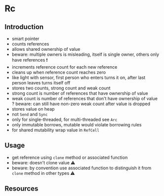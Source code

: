 # Rc



## Introduction

- smart pointer
- counts references
- allows shared ownership of value
- beware: multiple owners is misleading, itself is single owner, others only have references ❗️
- increments reference count for each new reference
- cleans up when reference count reaches zero
- like light with sensor, first person who enters turns it on, after last person leaves turns itself off
- stores two counts, strong count and weak count
- strong count is number of references that have ownership of value
- weak count is number of references that don't have ownership of value
? beware: can still have non-zero weak count after value is dropped
- stores value on heap
- not `Send` and `Sync`
- only for single-threaded, for multi-threaded see `Arc`
- only immutable borrows, mutable would violate borrowing rules
- for shared mutability wrap value in `RefCell`



## Usage

- get reference using `clone` method or associated function
- beware: doesn't clone value ⚠️
- beware: by convention use associated function to distinguish it from `clone` method in other types ⚠️



## Resources
